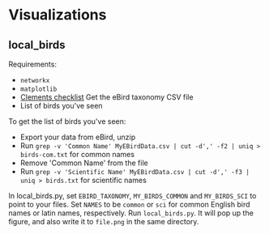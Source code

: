 # Visualizations

## local_birds

Requirements:

* `networkx`
* `matplotlib`
* [Clements checklist](http://www.birds.cornell.edu/clementschecklist/download/) Get the eBird taxonomy CSV file
* List of birds you've seen

To get the list of birds you've seen:
  * Export your data from eBird, unzip
  * Run `grep -v 'Common Name' MyEBirdData.csv | cut -d',' -f2 | uniq > birds-com.txt` for common names
  * Remove 'Common Name' from the file
  * Run `grep -v 'Scientific Name' MyEBirdData.csv | cut -d',' -f3 | uniq > birds.txt` for scientific names

In local_birds.py, set `EBIRD_TAXONOMY`, `MY_BIRDS_COMMON` and `MY_BIRDS_SCI` to point to your files.
Set `NAMES` to be `common` or `sci` for common English bird names or latin names, respectively.
Run `local_birds.py`.
It will pop up the figure, and also write it to `file.png` in the same directory.

